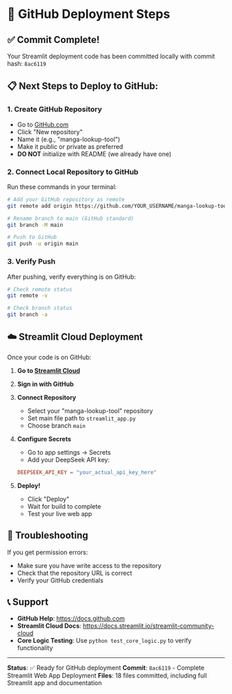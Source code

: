 # 🚀 GitHub Deployment Steps

## ✅ Commit Complete!

Your Streamlit deployment code has been committed locally with commit hash: `8ac6119`

## 📋 Next Steps to Deploy to GitHub:

### 1. Create GitHub Repository
- Go to [GitHub.com](https://github.com)
- Click "New repository"
- Name it (e.g., "manga-lookup-tool")
- Make it public or private as preferred
- **DO NOT** initialize with README (we already have one)

### 2. Connect Local Repository to GitHub

Run these commands in your terminal:

```bash
# Add your GitHub repository as remote
git remote add origin https://github.com/YOUR_USERNAME/manga-lookup-tool.git

# Rename branch to main (GitHub standard)
git branch -M main

# Push to GitHub
git push -u origin main
```

### 3. Verify Push

After pushing, verify everything is on GitHub:

```bash
# Check remote status
git remote -v

# Check branch status
git branch -a
```

## ☁️ Streamlit Cloud Deployment

Once your code is on GitHub:

1. **Go to [Streamlit Cloud](https://share.streamlit.io/)**
2. **Sign in with GitHub**
3. **Connect Repository**
   - Select your "manga-lookup-tool" repository
   - Set main file path to `streamlit_app.py`
   - Choose branch `main`

4. **Configure Secrets**
   - Go to app settings → Secrets
   - Add your DeepSeek API key:
   ```toml
   DEEPSEEK_API_KEY = "your_actual_api_key_here"
   ```

5. **Deploy!**
   - Click "Deploy"
   - Wait for build to complete
   - Test your live web app

## 🔧 Troubleshooting

If you get permission errors:
- Make sure you have write access to the repository
- Check that the repository URL is correct
- Verify your GitHub credentials

## 📞 Support

- **GitHub Help**: https://docs.github.com
- **Streamlit Cloud Docs**: https://docs.streamlit.io/streamlit-community-cloud
- **Core Logic Testing**: Use `python test_core_logic.py` to verify functionality

---

**Status**: ✅ Ready for GitHub deployment
**Commit**: `8ac6119` - Complete Streamlit Web App Deployment
**Files**: 18 files committed, including full Streamlit app and documentation